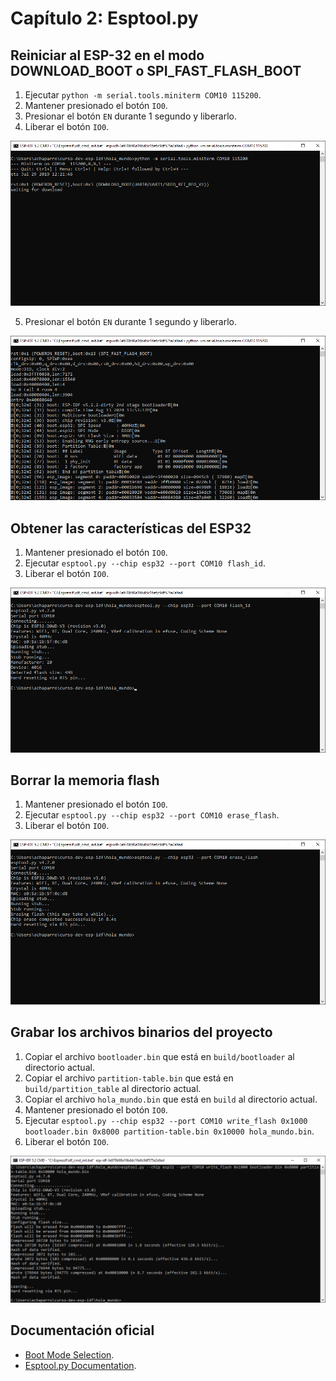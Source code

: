 # Capítulo 2: Esptool.py

## Reiniciar al ESP-32 en el modo DOWNLOAD_BOOT o SPI_FAST_FLASH_BOOT

1. Ejecutar `python -m serial.tools.miniterm COM10 115200`.
2. Mantener presionado el botón `IO0`.
3. Presionar el botón `EN` durante 1 segundo y liberarlo.
4. Liberar el botón `IO0`.

![DOWNLOAD_BOOT](download_boot.png)

5. Presionar el botón `EN` durante 1 segundo y liberarlo.

![SPI_FAST_FLASH_BOOT](spi_fast_flash_boot.png)

## Obtener las características del ESP32

1. Mantener presionado el botón `IO0`.
2. Ejecutar `esptool.py --chip esp32 --port COM10 flash_id`.
3. Liberar el botón `IO0`.

![flash_id](flash_id.png)

## Borrar la memoria flash

1. Mantener presionado el botón `IO0`.
2. Ejecutar `esptool.py --chip esp32 --port COM10 erase_flash`.
3. Liberar el botón `IO0`.

![erase_flash](erase_flash.png)

## Grabar los archivos binarios del proyecto

1. Copiar el archivo `bootloader.bin` que está en `build/bootloader` al directorio actual.
2. Copiar el archivo `partition-table.bin` que está en `build/partition_table` al directorio actual.
3. Copiar el archivo `hola_mundo.bin` que está en `build` al directorio actual.
4. Mantener presionado el botón `IO0`.
5. Ejecutar `esptool.py --chip esp32 --port COM10 write_flash 0x1000 bootloader.bin 0x8000 partition-table.bin 0x10000 hola_mundo.bin`.
6. Liberar el botón `IO0`.

![write_flash](write_flash.png)

## Documentación oficial

- [Boot Mode Selection](https://docs.espressif.com/projects/esptool/en/latest/esp32/advanced-topics/boot-mode-selection.html).
- [Esptool.py Documentation](https://docs.espressif.com/projects/esptool/en/latest/esp32/).
